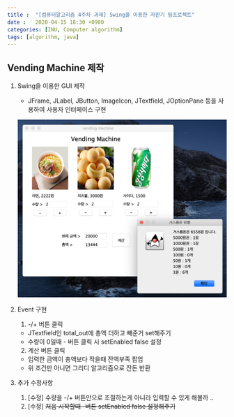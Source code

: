 ```yaml
---
title :  "[컴퓨터알고리즘 4주차 과제] Swing을 이용한 자판기 팀프로젝트"
date :   2020-04-15 18:30 +0900
categories: [INU, Computer algorithm]
tags: [algorithm, java]
---
```


## Vending Machine 제작

1. Swing을 이용한 GUI 제작
   - JFrame, JLabel, JButton, ImageIcon, JTextfield, JOptionPane 등을 사용하여 사용자 인터페이스 구현
   
   ![사용자 인터페이스 구현](/assets/img/data/GUI.png)

2. Event 구현  
   1. -/+ 버튼 클릭  
    - JTextfield인 total_out에 총액 더하고 빼준거 set해주기  
    - 수량이 0일때 - 버튼 클릭 시 setEnabled false 설정
     
    2. 계산 버튼 클릭
    - 입력한 금액이 총액보다 작을때 잔액부족 팝업 
    - 위 조건만 아니면 그리디 알고리즘으로 잔돈 반환
  
3. 추가 수정사항 
   1. [수정] 수량을 -/+ 버튼만으로 조절하는게 아니라 입력할 수 있게 해볼까 ..
   2. [수정] ~~처음 시작할때 -버튼 setEnabled false 설정해주기~~
